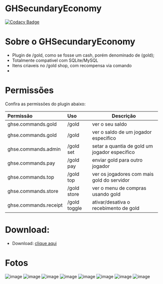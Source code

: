 # GHSecundaryEconomy
[![Codacy Badge](https://app.codacy.com/project/badge/Grade/96daf66073b64cb6859f453c5cf5c638)](https://app.codacy.com/gh/mutamex-gh/GHSecundaryEconomy/dashboard?utm_source=gh&utm_medium=referral&utm_content=&utm_campaign=Badge_grade)
# Sobre o GHSecundaryEconomy
- Plugin de /gold, como se fosse um cash, porém denominado de (gold);
- Totalmente compativel com SQLite/MySQL
- Itens criaveis no /gold shop, com recompensa via comando
- 

# Permissões
Confira as permissões do plugin abaixo:

| Permissão             | Uso              | Descrição                                                |
|:----------------------|:-----------------|----------------------------------------------------------|
| ghse.commands.gold    | /gold            | ver o seu saldo                                          |  
| ghse.commands.gold    | /gold <jogador>  | ver o saldo de um jogador especifico                     |  
| ghse.commands.admin   | /gold set        | setar a quantia de gold um jogador especifico            |
| ghse.commands.pay     | /gold pay        | enviar gold para outro jogador                           |
| ghse.commands.top     | /gold top        | ver os jogadores com mais gold do servidor               |
| ghse.commands.store   | /gold store      | ver o menu de compras usando gold                        |
| ghse.commands.receipt | /gold toggle     | ativar/desativa o recebimento de gold                    |

# Download:
- Download: [clique aqui](https://github.com/mutamex-gh/GHSecundaryEconomy/releases/download/1.0Version/GHSecundaryEconomy.jar)

# Fotos

![image](https://github.com/user-attachments/assets/7ae546d5-26ca-4a38-96ce-0f094c80799b)
![image](https://github.com/user-attachments/assets/08ebe62b-9a68-4b52-a446-13746a32b0dc)
![image](https://github.com/user-attachments/assets/220ed274-6271-40e7-82ae-12c4fa1e0a6e)
![image](https://github.com/user-attachments/assets/4b96bad5-199d-48ac-af7e-b9b07cd2cc4f)
![image](https://github.com/user-attachments/assets/913e44f2-8593-47e3-8c51-b12c83eb6076)
![image](https://github.com/user-attachments/assets/30d93d0b-926c-4e47-aca3-5a4188a3ce90)
![image](https://github.com/user-attachments/assets/29b74821-1121-45d4-bcf5-b563ab8980e9)
![image](https://github.com/user-attachments/assets/795b2b16-4bb7-4028-bdb9-f04edce07c98)
